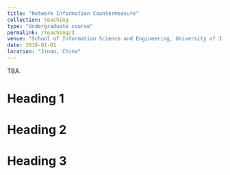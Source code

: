 ```yaml
---
title: "Network Information Countermeasure"
collection: teaching
type: "Undergraduate course"
permalink: /teaching/3
venue: "School of Information Science and Engineering, University of Jinan"
date: 2018-01-01
location: "Jinan, China"
---
```


TBA.

Heading 1
======

Heading 2
======

Heading 3
======
